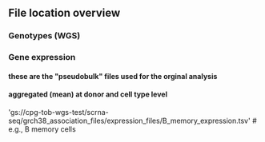 ## File location overview

### Genotypes (WGS)

### Gene expression

#### these are the "pseudobulk" files used for the orginal analysis
#### aggregated (mean) at donor and cell type level
'gs://cpg-tob-wgs-test/scrna-seq/grch38_association_files/expression_files/B_memory_expression.tsv' # e.g., B memory cells
